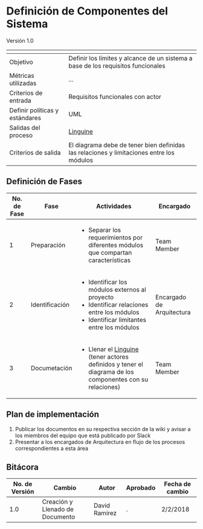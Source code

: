 # Definición de Componentes del Sistema
Versión 1.0


[]() | []()  
--|--
Objetivo| Definir los límites y alcance de un sistema a base de los requisitos funcionales
Métricas utilizadas | ...
Criterios de entrada | Requisitos funcionales con actor
Definir políticas y estándares |UML
Salidas del proceso | [Linguine](https://docs.google.com/document/d/1USG0KzOqV7U5UHgWiQ0vZeb_cY74DBZ6ybxOfk-AR0A/edit?usp=sharing)
Criterios de salida | El diagrama debe de tener bien definidas las relaciones y limitaciones entre los módulos


## Definición de Fases
No. de Fase | Fase | Actividades | Encargado
------------|------|-------------|-----------
1 | Preparación |<ul><li>Separar los requerimientos por diferentes módulos que compartan características | Team Member
2 | Identificación |<ul><li>Identificar los módulos externos al proyecto</li><li>Identificar relaciones entre los módulos</li><li>Identificar limitantes entre los módulos</li></ul>| Encargado de Arquitectura
3 | Documetación |<ul><li>Llenar el [Linguine](https://docs.google.com/document/d/1USG0KzOqV7U5UHgWiQ0vZeb_cY74DBZ6ybxOfk-AR0A/edit?usp=sharing) (tener actores definidos y tener el diagrama de los componentes con su relaciones)</li></ul>| Team Member

## Plan de implementación

1. Publicar los documentos en su respectiva sección de la wiki y avisar a los miembros del equipo que está publicado por Slack
2. Presentar a los encargados de Arquitectura en flujo de los procesos correspondientes a esta área

## Bitácora


No. de Versión | Cambio | Autor | Aprobado | Fecha de cambio
---------------|--------|-------|----------|----------------
1.0 | Creación y Llenado de Documento | David Ramirez | . | 2/2/2018
